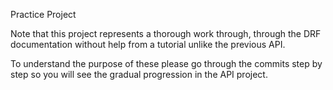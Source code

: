 Practice Project

Note that this project represents a thorough work through, through the DRF documentation without help from a tutorial unlike the previous API.

To understand the purpose of these please go through the commits step by step so you will see the gradual progression in the API project.